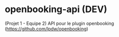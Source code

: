 # openbooking-api (DEV)
(Projet 1 - Equipe 2) API pour le plugin openbooking (https://github.com/lpdw/openbooking)
